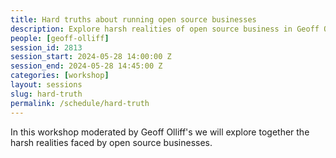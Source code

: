```yaml
---
title: Hard truths about running open source businesses
description: Explore harsh realities of open source business in Geoff Olliff's workshop.
people: [geoff-olliff]
session_id: 2813
session_start: 2024-05-28 14:00:00 Z
session_end: 2024-05-28 14:45:00 Z
categories: [workshop]
layout: sessions
slug: hard-truth
permalink: /schedule/hard-truth
---
```


In this workshop moderated by Geoff Olliff's we will explore together the harsh realities faced by 
open source businesses.
